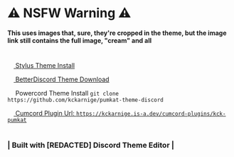 # ⚠ NSFW Warning ⚠

**This uses images that, sure, they're cropped in the theme, but the image link still contains the full image, "cream" and all**

<h1></h1>

[<img src="https://kckarnige.github.io/res/stylus_icon.svg" height="14px" width="14px"> Stylus Theme Install](https://raw.githubusercontent.com/kckarnige/pumkat-theme-discord/master/index.user.css)

[<img src="https://kckarnige.github.io/res/bd_icon.svg" height="14px" width="14px"> BetterDiscord Theme Download](https://betterdiscord.net/ghdl/?url=https://raw.githubusercontent.com/kckarnige/pumkat-theme-discord/master/kck-pumkat.theme.css)

<img src="https://kckarnige.github.io/res/powercord.svg" height="14px" width="14px"> Powercord Theme Install ```git clone https://github.com/kckarnige/pumkat-theme-discord```

[<img src="https://user-images.githubusercontent.com/32397453/141385369-857e575a-8b8e-46ac-a3f7-4885a52fe372.png" height="14px" width="14px"> Cumcord Plugin Url: `https://kckarnige.is-a.dev/cumcord-plugins/kck-pumkat`](https://kckarnige.is-a.dev/cumcord-plugins/kck-pumkat)

<h1></h1>

### | Built with [REDACTED] Discord Theme Editor |
